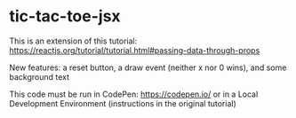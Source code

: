 # tic-tac-toe-jsx

This is an extension of this tutorial: https://reactjs.org/tutorial/tutorial.html#passing-data-through-props

New features: a reset button, a draw event (neither x nor 0 wins), and some background text

This code must be run in CodePen: https://codepen.io/ or in a Local Development Environment (instructions in the original tutorial)
